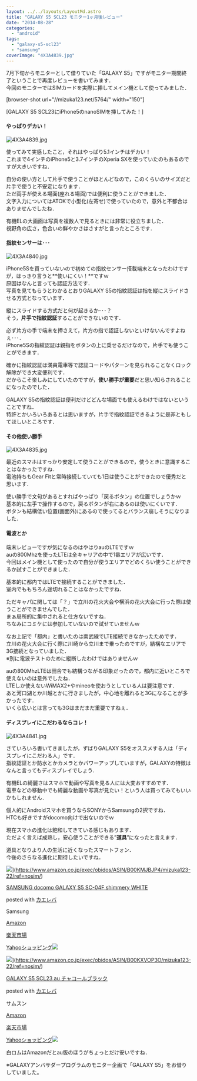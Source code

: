 ```yaml
---
layout: ../../layouts/LayoutMd.astro
title: "GALAXY S5 SCL23 モニター1ヶ月後レビュー"
date: "2014-08-28"
categories: 
  - "android"
tags: 
  - "galaxy-s5-scl23"
  - "samsung"
coverImage: "4X3A4839.jpg"
---
```


7月下旬からモニターとして借りていた「GALAXY S5」ですがモニター期間終了ということで再度レビューを書いてみます．  
今回のモニターではSIMカードを実際に挿してメイン機として使ってみました．

\[browser-shot url="//mizuka123.net/5764/" width="150"\]

[GALAXY S5 SCL23にiPhone5のnanoSIMを挿してみた！] 

#### やっぱりデカい！

![4X3A4839.jpg](/archive/images/14875752098_8930e400b9_b.jpg)

使ってみて実感したこと，それはやっぱり5.1インチはデカい！  
これまで4インチのiPhone5と3.7インチのXperia SXを使っていたのもあるのですが大きいですね．

自分の使い方として片手で使うことがほとんどなので，このくらいのサイズだと片手で使うと不安定になります．  
ただ両手が使える場面(座れる場面)では便利に使うことができました．  
文字入力についてはATOKで小型化(左寄せ)で使っていたので，意外と不都合はありませんでしたね．

有機ELの大画面は写真を複数人で見るときには非常に役立ちました．  
視野角の広さ，色合いの鮮やかさはさすがと言ったところです．

#### 指紋センサーは･･･

![4X3A4840.jpg](/archive/images/14875621159_912e893a8d_b.jpg)

iPhone5Sを買っていないので初めての指紋センサー搭載端末となったわけですが，はっきり言うと**使いにくい！**ですｗ  
原因はなんと言っても認証方法です．  
写真を見てもらうとわかるとおりGALAXY S5の指紋認証は指を縦にスライドさせる方式となっています．

縦にスライドする方式だと何が起きるか･･･？  
そう，**片手で指紋認証**することができないのです．

必ず片方の手で端末を押さえて，片方の指で認証しないといけないんですよねぇ･･･．  
iPhone5Sの指紋認証は親指をボタンの上に乗せるだけなので，片手でも使うことができます．

確かに指紋認証は満員電車等で認証コードやパターンを見られることなくロック解除ができ大変便利です．  
だからこそ楽しみにしていたのですが，**使い勝手が重要**だと思い知らされることになったのでした．

GALAXY S5の指紋認証は便利だけどどんな場面でも使えるわけではないということですね．  
特許とかいろいろあるとは思いますが，片手で指紋認証できるように是非ともしてほしいところです．

#### その他使い勝手

![4X3A4835.jpg](/archive/images/15062328995_3025ba5f7e_b.jpg)

最近のスマホはすっかり安定して使うことができるので，使うときに意識することはなかったですね．  
電池持ちもGear Fitと常時接続していても1日は使うことができたので優秀だと思います．

使い勝手で文句があるとすればやっぱり「戻るボタン」の位置でしょうかｗ  
基本的に左手で操作するので，戻るボタンが右にあるのは使いにくいです．  
ボタンも結構低い位置(画面外)にあるので使ってるとバランス崩しそうになりました．

#### 電波とか

端末レビューですが気になるのはやはりauのLTEですｗ  
auの800Mhzを使ったLTEは全キャリアの中で1番エリアが広いです．  
今回はメイン機として使ったので自分が使うエリアでどのくらい使うことができるか試すことができました．

基本的に都内ではLTEで接続することができました．  
室内でももちろん途切れることはなかったですね．

ただキャパに関しては「？」で立川の花火大会や横浜の花火大会に行った際は使うことができませんでした．  
まぁ局所的に集中されると仕方ないですね．  
ちなみにコミケには参加していないので試せていませんｗ

なお上記で「都内」と書いたのは南武線でLTE接続できなかったためです．  
立川の花火大会に行く際に川崎から立川まで乗ったのですが，結構なエリアで3G接続となっていました．  
※別に電波テストのために縦断したわけではありませんｗ

auの800MhzLTEは田舎でも結構つながる印象だったので，都内に近いところで使えないのは意外でしたね．  
LTEしか使えないWiMAX2+やmineoを使おうとしている人は要注意です．  
あと河口湖とか川越とかに行きましたが，中心地を離れると3Gになることが多かったです．  
いくら広いとは言っても3Gはまだまだ重要ですねぇ．

#### ディスプレイにこだわるならコレ！

![4X3A4841.jpg](/archive/images/15062334795_aaa12dea00_b.jpg)

さていろいろ書いてきましたが，ずばりGALAXY S5をオススメする人は「ディスプレイにこだわる人」です．  
指紋認証とか防水とかカメラとかパワーアップしていますが，GALAXYの特徴はなんと言ってもディスプレイでしょう．

有機ELの綺麗さはスマホで動画や写真を見る人には大変おすすめです．  
電車などの移動中でも綺麗な動画や写真が見たい！という人は買ってみてもいいかもしれません．

個人的にAndroidスマホを買うならSONYからSamsungの2択ですね．  
HTCも好きですがdocomo向けで出ないのでｗ

現在スマホの進化は飽和してきている感じもあります．  
ただよく言えば成熟し，安心使うことができる”**道具**”になったと言えます．

道具となりより人の生活に近くなったスマートフォン．  
今後のさらなる進化に期待したいですね．

![](/archive/images/41q8CtlTbIL._SL160_.jpg)](https://www.amazon.co.jp/exec/obidos/ASIN/B00KMJBJP4/mizuka123-22/ref=nosim/)

[SAMSUNG docomo GALAXY S5 SC-04F shimmery WHITE](https://www.amazon.co.jp/exec/obidos/ASIN/B00KMJBJP4/mizuka123-22/ref=nosim/)

posted with [カエレバ](http://kaereba.com)

Samsung

[Amazon](http://www.amazon.co.jp/gp/search?keywords=SAMSUNG%20docomo%20GALAXY%20S5%20SC-04F%20shimmery%20WHITE&__mk_ja_JP=%83J%83%5E%83J%83i&tag=mizuka123-22 "アマゾン")

[楽天市場](https://search.rakuten.co.jp/search/mall/SAMSUNG%20docomo%20GALAXY%20S5%20SC-04F%20shimmery%20WHITE/-/f.1-p.1-s.1-sf.0-st.A-v.2?m=http%3A%2F%2Fm.rakuten.co.jp%2F&x=0&scid=af_pc_ich_link_urltxt&sc2id=af_101_0_0 "楽天市場")

[Yahooショッピング![](//ad.jp.ap.valuecommerce.com/servlet/gifbanner?sid=3066752&pid=881990642)](//ck.jp.ap.valuecommerce.com/servlet/referral?sid=3066752&pid=881990642&vc_url=http%3A%2F%2Fshopping.search.yahoo.co.jp%2Fsearch%3FuIv%3Don%26ei%3DUTF-8%26tab_ex%3Dcommerce%26slider%3D0%26va%3DSAMSUNG%2520docomo%2520GALAXY%2520S5%2520SC-04F%2520shimmery%2520WHITE "Yahooショッピング")

![](/archive/images/51Hulg%2BmtyL._SL160_.jpg)](https://www.amazon.co.jp/exec/obidos/ASIN/B00KXVOP3O/mizuka123-22/ref=nosim/)

[GALAXY S5 SCL23 au チャコールブラック](https://www.amazon.co.jp/exec/obidos/ASIN/B00KXVOP3O/mizuka123-22/ref=nosim/)

posted with [カエレバ](http://kaereba.com)

サムスン

[Amazon](http://www.amazon.co.jp/gp/search?keywords=GALAXY%20S5%20SCL23%20au%20%83%60%83%83%83R%81%5B%83%8B%83u%83%89%83b%83N&__mk_ja_JP=%83J%83%5E%83J%83i&tag=mizuka123-22 "アマゾン")

[楽天市場](http://hb.afl.rakuten.co.jp/hgc/032b53ee.4b34c5ee.0f4a541e.f440145e/?pc=http%3A%2F%2Fsearch.rakuten.co.jp%2Fsearch%2Fmall%2FGALAXY%2520S5%2520SCL23%2520au%2520%25E3%2583%2581%25E3%2583%25A3%25E3%2582%25B3%25E3%2583%25BC%25E3%2583%25AB%25E3%2583%2596%25E3%2583%25A9%25E3%2583%2583%25E3%2582%25AF%2F-%2Ff.1-p.1-s.1-sf.0-st.A-v.2%3Fx%3D0%26scid%3Daf_ich_link_urltxt%26m%3Dhttp%3A%2F%2Fm.rakuten.co.jp%2F "楽天市場")

[Yahooショッピング![](//ad.jp.ap.valuecommerce.com/servlet/gifbanner?sid=3066752&pid=881990642)](//ck.jp.ap.valuecommerce.com/servlet/referral?sid=3066752&pid=881990642&vc_url=http%3A%2F%2Fshopping.search.yahoo.co.jp%2Fsearch%3FuIv%3Don%26ei%3DUTF-8%26tab_ex%3Dcommerce%26slider%3D0%26va%3DGALAXY%2520S5%2520SCL23%2520au%2520%25E3%2583%2581%25E3%2583%25A3%25E3%2582%25B3%25E3%2583%25BC%25E3%2583%25AB%25E3%2583%2596%25E3%2583%25A9%25E3%2583%2583%25E3%2582%25AF "Yahooショッピング")

白ロムはAmazonだとau版のほうがちょっとだけ安いですね．

※GALAXYアンバサダープログラムのモニター企画で「GALAXY S5」をお借りしていました。
